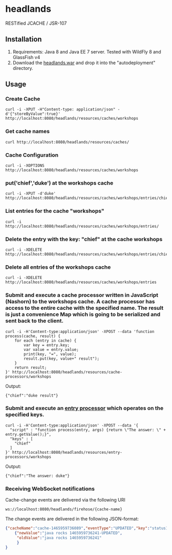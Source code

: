 headlands
=========

RESTified JCACHE / JSR-107

## Installation

1. Requirements: Java 8 and Java EE 7 server. Tested with WildFly 8 and GlassFish v4
2. Download the [headlands.war](https://github.com/AdamBien/headlands/releases) and drop it into the "autodeployment" directory.

## Usage

### Create Cache
```
curl -i -XPUT -H"Content-type: application/json" -d'{"storeByValue":true}' http://localhost:8080/headlands/resources/caches/workshops
```

### Get cache names

```
curl http://localhost:8080/headlands/resources/caches/      
```

### Cache Configuration

```
curl -i -XOPTIONS http://localhost:8080/headlands/resources/caches/workshops
```

### put('chief','duke') at the workshops cache

```
curl -i -XPUT -d'duke' http://localhost:8080/headlands/resources/caches/workshops/entries/chief
```

### List entries for the cache "workshops"

```
curl -i http://localhost:8080/headlands/resources/caches/workshops/entries/    
```

### Delete the entry with the key: "chief" at the cache workshops

```
curl -i -XDELETE http://localhost:8080/headlands/resources/caches/workshops/entries/chief      
```
### Delete all entries of the workshops cache

```
curl -i -XDELETE http://localhost:8080/headlands/resources/caches/workshops/entries
```

### Submit and execute a cache processor written in JavaScript (Nashorn) to the workshops cache. A cache processor has access to the entire cache with the specified name. The result is just a convenience Map which is going to be serialized and sent back to the client.

```
curl -i -H'Content-type:application/json' -XPOST --data 'function process(cache, result) { 
    for each (entry in cache) { 
        var key = entry.key; 
        var value = entry.value; 
        print(key, "=", value); 
        result.put(key, value+" result"); 
    } 
    return result; 
}' http://localhost:8080/headlands/resources/cache-processors/workshops
```

Output: 
```
{"chief":"duke result"}
```

### Submit and execute an [entry processor](http://ignite.apache.org/jcache/1.0.0/javadoc/javax/cache/processor/EntryProcessor.html) which operates on the specified keys.
```
curl -i -H'Content-type:application/json' -XPOST --data '{
  "script" : "function process(entry, args) {return \"The answer: \" + entry.getValue();}",
  "keys" : [
    "chief"
  ]
}' http://localhost:8080/headlands/resources/entry-processors/workshops
```
Output:

```
{"chief":"The answer: duke"}
```

### Receiving WebSocket notifications

Cache-change events are delivered via the following URI

```
ws://localhost:8080/headlands/firehose/{cache-name}
```

The change events are delivered in the following JSON-format:

```json
{"cacheName":"cache-1465959736089","eventType":"UPDATED","key":"status1465959736241","status1465959736241":
	{"newValue":"java rocks 1465959736241-UPDATED",
	 "oldValue":"java rocks 1465959736241"
	 }
}
```